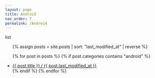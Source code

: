 ```yaml
---
layout: page
title: Android
nav_order: 7
permalink: /Android
---
```

list
<ul>
  {% assign posts = site.posts | sort: "last_modified_at" | reverse %}
  
  {% for post in posts %}
    {% if post.categories contains "android" %}
    <li>
      <a href="{{ post.url }}">{{ post.title }} / {{ post.last_modified_at }}</a>
    </li>
    {% endif %}
  {% endfor %}
</ul>